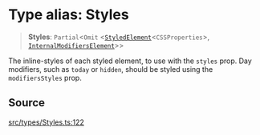 # Type alias: Styles

> **Styles**: `Partial`\<`Omit` \<[`StyledElement`](StyledElement.md)\<`CSSProperties`\>, [`InternalModifiersElement`](InternalModifiersElement.md)\>\>

The inline-styles of each styled element, to use with the `styles` prop. Day
modifiers, such as `today` or `hidden`, should be styled using the
`modifiersStyles` prop.

## Source

[src/types/Styles.ts:122](https://github.com/gpbl/react-day-picker/blob/a604fd23887c832117da414a9c63b1b84efb97d9/src/types/Styles.ts#L122)
